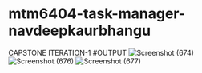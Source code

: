 # mtm6404-task-manager-navdeepkaurbhangu
CAPSTONE ITERATION-1
#OUTPUT
![Screenshot (674)](https://github.com/user-attachments/assets/0055fc1a-40da-4a44-8eef-7185caf7bd66)
![Screenshot (676)](https://github.com/user-attachments/assets/056b10b5-cba5-45e6-a00c-89f0355efd5a)
![Screenshot (677)](https://github.com/user-attachments/assets/7f057cca-5554-41f5-b95b-79af39da24be)
